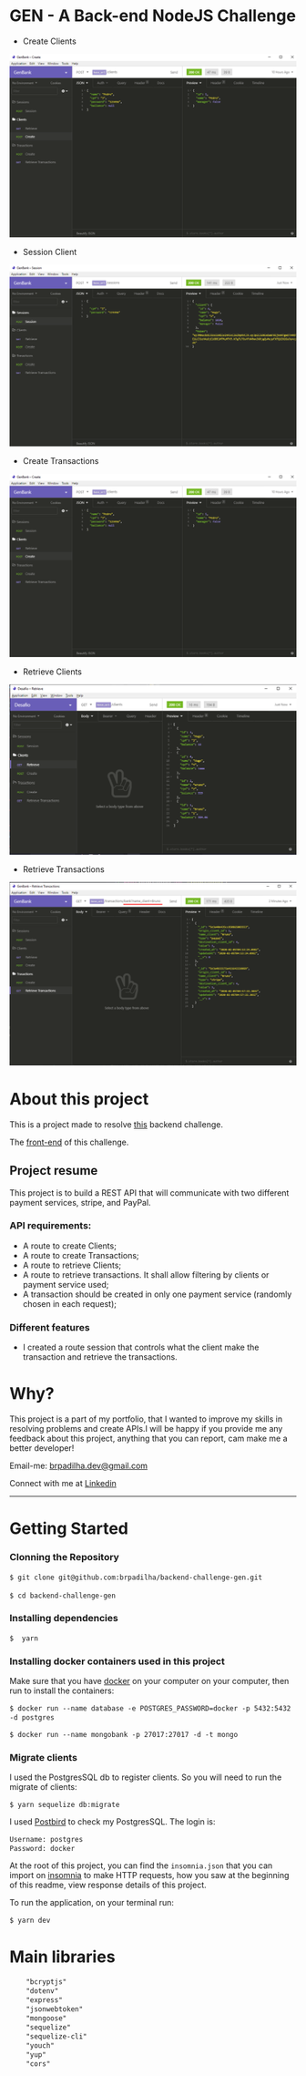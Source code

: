 # GEN - A Back-end NodeJS Challenge

- Create Clients

![create-clients](images/create_clients.png 'Create')

- Session Client

![session](images/session.png 'session')

- Create Transactions

![create-transactions](images/create_clients.png 'Create-transactions')

- Retrieve Clients

![retrieve-clients](images/retrieve_clients.png 'Retrieve-clients')

- Retrieve Transactions

![retrieve-transactions](images/retrieve_transactions.png 'Retrieve_transactions')

# About this project

This is a project made to resolve [this](https://github.com/lucasfonmiranda/gen-careers) backend challenge.

The [front-end]('https://github.com/brpadilha/front-end-challenge-gen') of this challenge.

## Project resume

This project is to build a REST API that will communicate with two different payment services, stripe, and PayPal.

### API requirements:

- A route to create Clients;
- A route to create Transactions;
- A route to retrieve Clients;
- A route to retrieve transactions. It shall allow filtering by clients or payment service used;
- A transaction should be created in only one payment service (randomly chosen in each request);

### Different features

- I created a route session that controls what the client make the transaction and retrieve the transactions.

# Why?

This project is a part of my portfolio, that I wanted to improve my skills in resolving problems and create APIs.I will be happy if you provide me any feedback about this project, anything that you can report, cam make me a better developer!

Email-me: brpadilha.dev@gmail.com

Connect with me at [Linkedin](https://www.linkedin.com/in/brpadilha/)

---

# Getting Started

<h3>Clonning the Repository</h3>

```
$ git clone git@github.com:brpadilha/backend-challenge-gen.git

$ cd backend-challenge-gen
```

<h3>Installing dependencies</h3>

```
$  yarn
```

<h3> Installing docker containers used in this project </h3>

Make sure that you have [docker](https://docs.docker.com/install/) on your computer on your computer, then run to install the containers:

```
$ docker run --name database -e POSTGRES_PASSWORD=docker -p 5432:5432 -d postgres
```

```
$ docker run --name mongobank -p 27017:27017 -d -t mongo
```

<h3> Migrate clients </h3>

I used the PostgresSQL db to register clients. So you will need to run the migrate of clients:

```
$ yarn sequelize db:migrate
```

I used [Postbird]('https://www.electronjs.org/apps/postbird) to check my PostgresSQL.
The login is:

```
Username: postgres
Password: docker
```

At the root of this project, you can find the `insomnia.json` that you can import on [insomnia]('https://insomnia.rest/download/') to make HTTP requests, how you saw at the beginning of this readme, view response details of this project.

To run the application, on your terminal run:

```
$ yarn dev
```

# Main libraries

```
    "bcryptjs"
    "dotenv"
    "express"
    "jsonwebtoken"
    "mongoose"
    "sequelize"
    "sequelize-cli"
    "youch"
    "yup"
    "cors"
```
